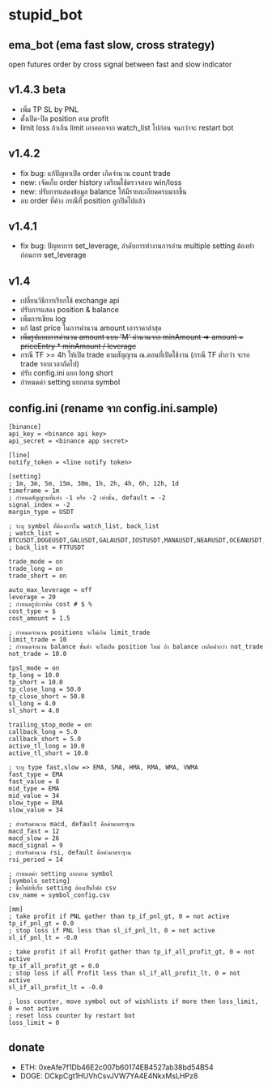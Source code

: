 # stupid_bot

## ema_bot (ema fast slow, cross strategy)

open futures order by cross signal between fast and slow indicator

## v1.4.3 beta
- เพิ่ม TP SL by PNL
- ตั้งเปิด-ปิด position ตาม profit
- limit loss ถ้าเกิน limit เอาออกจาก watch_list ไปก่อน จนกว่าจะ restart bot

## v1.4.2
- fix bug: แก้ปัญหาเปิด order เกิดจำนวน count trade
- new: เจัดเก็บ order history เตรียมใช้ตรวจสอบ win/loss
- new: ปรับการแสดงข้อมูล balance ให้มีรายละเอียดครบมากขึ้น
- ลบ order ที่ค้าง กรณีที่ position ถูกปิดไปแล้ว

## v1.4.1
- fix bug: ปัญหาการ set_leverage, ลำดับการทำงานการอ่าน multiple setting ต้องทำก่อนการ set_leverage

## v1.4
- เปลี่ยนวิธีการเรียกใช้ exchange api
- ปรับการแสดง position & balance
- เพิ่มการเขียน log
- แก้ last price ในการคำนวน amount เอาราคาล่าสุด
- ~~เพิ่มรูปแบบการคำนวน amount แบบ 'M' คำนวนจาก minAmount => amount = priceEntry * minAmount / leverage~~
- กรณี TF >= 4h ให้เปิด trade ตามสัญญาน ณ.ตอนที่เปิดใช้งาน (กรณี TF ต่ำกว่า จะรอ trade รอบเวลาถัดไป)
- ปรับ config.ini แยก long short 
- กำหนดค่า setting แยกตาม symbol 

## config.ini (rename จาก config.ini.sample)

    [binance]
    api_key = <binance api key>
    api_secret = <binance app secret>

    [line]
    notify_token = <line notify token>

    [setting]
    ; 1m, 3m, 5m, 15m, 30m, 1h, 2h, 4h, 6h, 12h, 1d
    timeframe = 1m
    ; กำหนดสัญญานที่แท่ง -1 หรือ -2 เท่านั้น, default = -2
    signal_index = -2
    margin_type = USDT

    ; ระบุ symbol ที่ต้องการใน watch_list, back_list
    ; watch_list = BTCUSDT,DOGEUSDT,GALUSDT,GALAUSDT,IOSTUSDT,MANAUSDT,NEARUSDT,OCEANUSDT,XLMUSDT,XRPUSDT
    ; back_list = FTTUSDT

    trade_mode = on
    trade_long = on
    trade_short = on

    auto_max_leverage = off
    leverage = 20
    ; กำหนดรูปการคิด cost # $ %
    cost_type = $
    cost_amount = 1.5

    ; กำหนดจำนวน positions จะไม่เกิน limit_trade
    limit_trade = 10
    ; กำหนดจำนวน balance ขั้นต่ำ จะไม่เปิด position ใหม่ ถ้า balance เหลือต่ำกว่า not_trade
    not_trade = 10.0

    tpsl_mode = on
    tp_long = 10.0
    tp_short = 10.0
    tp_close_long = 50.0
    tp_close_short = 50.0
    sl_long = 4.0
    sl_short = 4.0

    trailing_stop_mode = on
    callback_long = 5.0
    callback_short = 5.0
    active_tl_long = 10.0
    active_tl_short = 10.0

    ; ระบุ type fast,slow => EMA, SMA, HMA, RMA, WMA, VWMA
    fast_type = EMA
    fast_value = 8
    mid_type = EMA
    mid_value = 34
    slow_type = EMA
    slow_value = 34

    ; สำหรับคำนวน macd, default คือค่ามาตราฐาน
    macd_fast = 12
    macd_slow = 26
    macd_signal = 9
    ; สำหรับคำนวน rsi, default คือค่ามาตราฐาน
    rsi_period = 14

    ; กำหนดค่า setting แยกตาม symbol
    [symbols_setting]
    ; ชื่อไฟล์ที่เก็บ setting ต้องเป็นไฟล์ csv
    csv_name = symbol_config.csv

    [mm]
    ; take profit if PNL gather than tp_if_pnl_gt, 0 = not active
    tp_if_pnl_gt = 0.0
    ; stop loss if PNL less than sl_if_pnl_lt, 0 = not active
    sl_if_pnl_lt = -0.0

    ; take profit if all Profit gather than tp_if_all_profit_gt, 0 = not active
    tp_if_all_profit_gt = 0.0
    ; stop loss if all Profit less than sl_if_all_profit_lt, 0 = not active
    sl_if_all_profit_lt = -0.0

    ; loss counter, move symbol out of wishlists if more then loss_limit, 0 = not active
    ; reset loss counter by restart bot
    loss_limit = 0

## donate
- ETH: 0xeAfe7f1Db46E2c007b60174EB4527ab38bd54B54
- DOGE: DCkpCgt1HUVhCsvJVW7YA4E4NkxMsLHPz8
